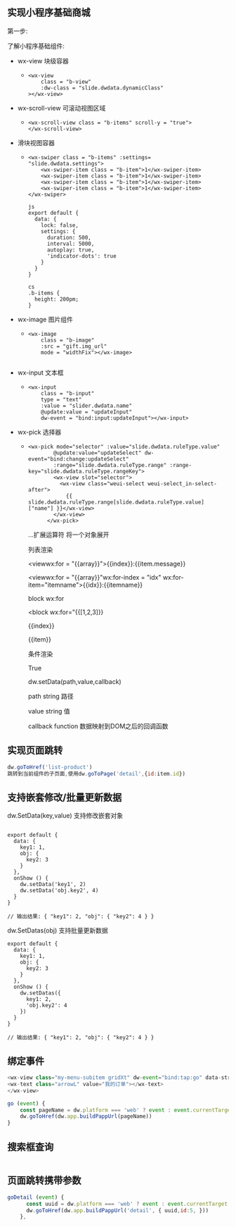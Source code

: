 ## 实现小程序基础商城



第一步:

了解小程序基础组件:

* wx-view 块级容器

  * ```
    <wx-view
    	class = "b-view"
    	:dw-class = "slide.dwdata.dynamicClass"
    ></wx-view>
    ```

* wx-scroll-view 可滚动视图区域

  * ```
    <wx-scroll-view class = "b-items" scroll-y = "true">
    </wx-scroll-view>
    ```

* 滑块视图容器

  * ```
    <wx-swiper class = "b-items" :settings= "slide.dwdata.settings">
    	<wx-swiper-item class = "b-item">1</wx-swiper-item>
    	<wx-swiper-item class = "b-item">1</wx-swiper-item>
    	<wx-swiper-item class = "b-item">1</wx-swiper-item>
    	<wx-swiper-item class = "b-item">1</wx-swiper-item>
    </wx-swiper>
    
    js
    export default {
      data: {
        lock: false,
        settings: {
          duration: 500,
          interval: 5000,
          autoplay: true,
          'indicator-dots': true
        }
      }
    }
    
    cs
    .b-items {
      height: 200pm;
    }
    ```

* wx-image 图片组件

  * ```
    <wx-image
    	class = "b-image"
    	:src = "gift.img_url"
    	mode = "widthFix"></wx-image>
    	
    ```

* wx-input 文本框

  * ```
    <wx-input
    	class = "b-input"
    	type = "text"
    	:value = "slider.dwdata.name"
    	@update:value = "updateInput"
    	dw-event = "bind:input:updateInput"></wx-input>
    ```

* wx-pick 选择器

  * ```
    <wx-pick mode="selector" :value="slide.dwdata.ruleType.value"
            @update:value="updateSelect" dw-event="bind:change:updateSelect"
            :range="slide.dwdata.ruleType.range" :range-key="slide.dwdata.ruleType.rangeKey">
            <wx-view slot="selector">
              <wx-view class="weui-select weui-select_in-select-after">
                {{ slide.dwdata.ruleType.range[slide.dwdata.ruleType.value]["name"] }}</wx-view>
            </wx-view>
          </wx-pick>
    ```

    ...扩展运算符 将一个对象展开

    列表渲染

    <viewwx:for = "{{array}}">{{index}}:{{item.message}}</view>

    <viewwx:for = "{{array}}"wx:for-index = "idx" wx:for-item="itemname">{{idx}}:{{itemname}}</view>

    block wx:for

    <block wx:for="{{[1,2,3]}}

    <view>{{index}}</view>

    <view>{{item}}</view>

    </block>

    条件渲染

    <view wx:if="{{condition}}">True</view>

    dw.setData(path,value,callback)

    path string 路径

    value string 值

    callback function 数据映射到DOM之后的回调函数



## 实现页面跳转

```js
dw.goToHref('list-product')
跳转到当前组件的子页面,使用dw.goToPage('detail',{id:item.id})
```

## 支持嵌套修改/批量更新数据

dw.SetData(key,value) 支持修改嵌套对象

```

export default {
  data: {
    key1: 1,
    obj: {
      key2: 3
    }
  },
  onShow () {
    dw.setData('key1', 2)
    dw.setData('obj.key2', 4)
  }
}

// 输出结果: { "key1": 2, "obj": { "key2": 4 } }
```

dw.SetDatas(obj) 支持批量更新数据

```
export default {
  data: {
    key1: 1,
    obj: {
      key2: 3
    }
  },
  onShow () {
    dw.setDatas({
      key1: 2,
      'obj.key2': 4
    })
  }
}

// 输出结果: { "key1": 2, "obj": { "key2": 4 } }
```

## 绑定事件

```javascript
<wx-view class="my-menu-subitem gridXt" dw-event="bind:tap:go" data-string-value="orderlist">
<wx-text class="arrowL" value="我的订单"></wx-text>
</wx-view>

go (event) {
    const pageName = dw.platform === 'web' ? event : event.currentTarget.dataset.stringValue
	dw.goToHref(dw.app.buildPappUrl(pageName))
}
```

## 搜索框查询

```

```

## 页面跳转携带参数

```javascript
goDetail (event) {
      const uuid = dw.platform === 'web' ? event : event.currentTarget.dataset.bindValue
      dw.goToHref(dw.app.buildPappUrl('detail', { uuid,id:5, }))
    },
```

